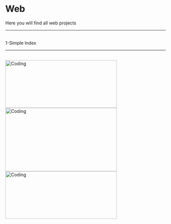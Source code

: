 # Web
Here you will find all web projects
<hr>
<br>
1-Simple Index
<hr>
<br>
<img align="left" alt="Coding" width="350" height="150" src="https://i.ibb.co/djTn2ch/1.png">
<img align="left" alt="Coding" width="350" height="200" src="https://i.ibb.co/CJCwDJk/2.png">
<img align="left" alt="Coding" width="350" height="150" src="https://i.ibb.co/6wTnK98/3.png">
